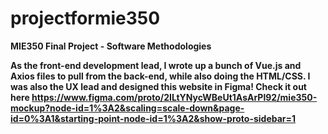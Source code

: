 # projectformie350
<b>MIE350 Final Project - Software Methodologies<b>

As the front-end development lead, I wrote up a bunch of Vue.js and Axios files to pull from the back-end, while also doing the HTML/CSS.
I was also the UX lead and  designed this website in Figma! Check it out here 
https://www.figma.com/proto/2ILtYNycWBeUt1AsArPl92/mie350-mockup?node-id=1%3A2&scaling=scale-down&page-id=0%3A1&starting-point-node-id=1%3A2&show-proto-sidebar=1
